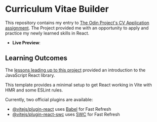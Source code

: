 # Curriculum Vitae Builder

This repository contains my entry to [The Odin Project's CV Application assignment](https://www.theodinproject.com/lessons/node-path-react-new-cv-application). The Project provided me with an opportunity to apply and practice my newly learned skills in React.

- **Live Preview**:

## Learning Outcomes

The [lessons leading up to this project](https://www.theodinproject.com/paths/full-stack-javascript/courses/react) provided an introduction to the JavaScript React library.

This template provides a minimal setup to get React working in Vite with HMR and some ESLint rules.

Currently, two official plugins are available:

- [@vitejs/plugin-react](https://github.com/vitejs/vite-plugin-react/blob/main/packages/plugin-react/README.md) uses [Babel](https://babeljs.io/) for Fast Refresh
- [@vitejs/plugin-react-swc](https://github.com/vitejs/vite-plugin-react-swc) uses [SWC](https://swc.rs/) for Fast Refresh
